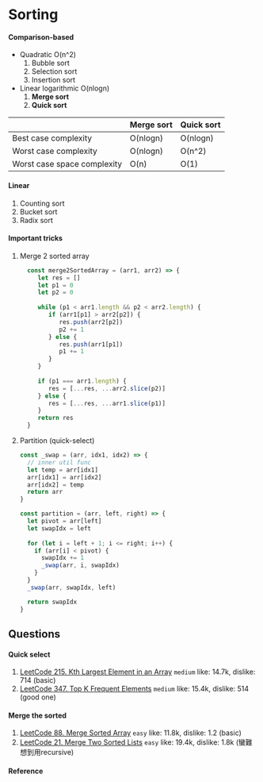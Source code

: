 # Sorting
####    Comparison-based
 - Quadratic O(n^2)
   1. Bubble sort
   2. Selection sort
   3. Insertion sort
 - Linear logarithmic O(nlogn)
   1. **Merge sort**
   2. **Quick sort**
     

|                           | Merge sort                | Quick sort |
|---------------------------|------------|------------|
| Best case complexity        | O(nlogn)                  | O(nlogn)   |
| Worst case complexity       | O(nlogn)                  | O(n^2)     |
| Worst case space complexity | O(n)                      | O(1)       |
####    Linear
1. Counting sort
2. Bucket sort
3. Radix sort

####    Important tricks
1.  Merge 2 sorted array
    ```js
      const merge2SortedArray = (arr1, arr2) => {
         let res = []
         let p1 = 0
         let p2 = 0
      
         while (p1 < arr1.length && p2 < arr2.length) {
            if (arr1[p1] > arr2[p2]) {
               res.push(arr2[p2])
               p2 += 1
            } else {
               res.push(arr1[p1])
               p1 += 1
            }
         }
      
         if (p1 === arr1.length) {
            res = [...res, ...arr2.slice(p2)]
         } else {
            res = [...res, ...arr1.slice(p1)]
         }
         return res
      }
     ```
   2. Partition (quick-select)
       ```js
      const _swap = (arr, idx1, idx2) => {
         // inner util func
         let temp = arr[idx1]
         arr[idx1] = arr[idx2]
         arr[idx2] = temp
         return arr
      }
      
      const partition = (arr, left, right) => {
         let pivot = arr[left]
         let swapIdx = left
   
         for (let i = left + 1; i <= right; i++) {
           if (arr[i] < pivot) {
             swapIdx += 1
             _swap(arr, i, swapIdx)
           }
         }
         _swap(arr, swapIdx, left)
      
         return swapIdx
      }
      ```

##  Questions
####    Quick select
   1. [LeetCode 215. Kth Largest Element in an Array](https://leetcode.com/problems/kth-largest-element-in-an-array/) ``medium`` like: 14.7k, dislike: 714 (basic)
   2. [LeetCode 347. Top K Frequent Elements](https://leetcode.com/problems/top-k-frequent-elements/) ``medium`` like: 15.4k, dislike: 514 (good one)
#### Merge the sorted
   1. [LeetCode 88. Merge Sorted Array](https://leetcode.com/problems/merge-sorted-array/) ``easy`` like: 11.8k, dislike: 1.2 (basic)
   2. [LeetCode 21. Merge Two Sorted Lists](https://leetcode.com/problems/merge-two-sorted-lists/) ``easy`` like: 19.4k, dislike: 1.8k (蠻難想到用recursive)

####    Reference
